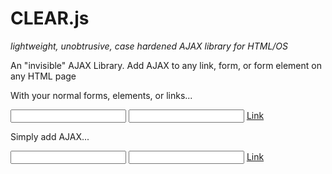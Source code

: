 CLEAR.js
===
*lightweight, unobtrusive, case hardened AJAX library for HTML/OS*

An "invisible" AJAX Library. Add AJAX to any link, form, or form element on any HTML page

With your normal forms, elements, or links...

 <form action="doform">
 <input type="text" name="myname">
 <input type="text" name="myemail">
 <a href="page.html">Link</a>

Simply add AJAX...

 <form action="doform" AJAX>
 <input type="text" name="myname" AJAX>
 <input type="text" name="myemail" AJAX="mousedown">
 <a href="page.html" AJAX>Link</a>